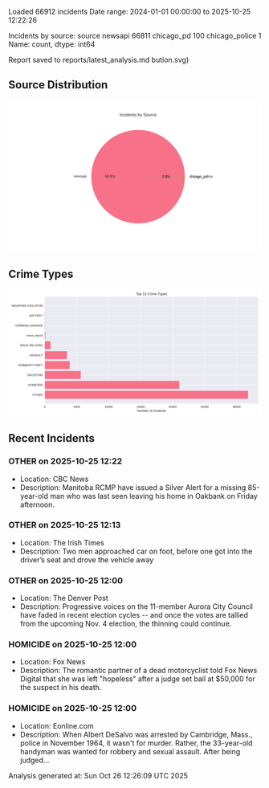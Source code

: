 
Loaded 66912 incidents
Date range: 2024-01-01 00:00:00 to 2025-10-25 12:22:26

Incidents by source:
source
newsapi           66811
chicago_pd          100
chicago_police        1
Name: count, dtype: int64

Report saved to reports/latest_analysis.md
bution.svg)

## Source Distribution
![Source Distribution](images/source_distribution.svg)

## Crime Types
![Crime Types](images/crime_types.svg)

## Recent Incidents

### OTHER on 2025-10-25 12:22
- Location: CBC News
- Description: Manitoba RCMP have issued a Silver Alert for a missing 85-year-old man who was last seen leaving his home in Oakbank on Friday afternoon.


### OTHER on 2025-10-25 12:13
- Location: The Irish Times
- Description: Two men approached car on foot, before one got into the driver’s seat and drove the vehicle away


### OTHER on 2025-10-25 12:00
- Location: The Denver Post
- Description: Progressive voices on the 11-member Aurora City Council have faded in recent election cycles -- and once the votes are tallied from the upcoming Nov. 4 election, the thinning could continue.


### HOMICIDE on 2025-10-25 12:00
- Location: Fox News
- Description: The romantic partner of a dead motorcyclist told Fox News Digital that she was left "hopeless" after a judge set bail at $50,000 for the suspect in his death.


### HOMICIDE on 2025-10-25 12:00
- Location: Eonline.com
- Description: When Albert DeSalvo was arrested by Cambridge, Mass., police in November 1964, it wasn't for murder.
Rather, the 33-year-old handyman was wanted for robbery and sexual assault.
After being judged...

Analysis generated at: Sun Oct 26 12:26:09 UTC 2025
